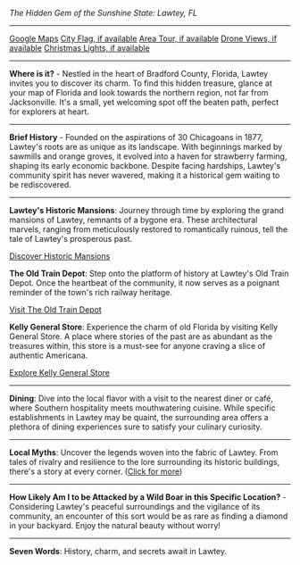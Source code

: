 *The Hidden Gem of the Sunshine State: Lawtey, FL*

---

[Google Maps](https://www.google.com/maps/place/Lawtey,+FL/data=!3m1!1e3)
[City Flag, if available](https://www.google.com/search?tbm=isch&q=Lawtey+FL+Flag+Picture)
[Area Tour, if available](https://www.youtube.com/results?search_query=Lawtey+FL+4k+tour)
[Drone Views, if available](https://www.youtube.com/results?search_query=Lawtey+FL+4k+drone)
[Christmas Lights, if available](https://www.youtube.com/results?search_query=Lawtey+FL+christmas+lights&sp=CAI%253D)

---

**Where is it?** - Nestled in the heart of Bradford County, Florida, Lawtey invites you to discover its charm. To find this hidden treasure, glance at your map of Florida and look towards the northern region, not far from Jacksonville. It's a small, yet welcoming spot off the beaten path, perfect for explorers at heart.

---

**Brief History** - Founded on the aspirations of 30 Chicagoans in 1877, Lawtey's roots are as unique as its landscape. With beginnings marked by sawmills and orange groves, it evolved into a haven for strawberry farming, shaping its early economic backbone. Despite facing hardships, Lawtey's community spirit has never wavered, making it a historical gem waiting to be rediscovered.

---

**Lawtey's Historic Mansions**: Journey through time by exploring the grand mansions of Lawtey, remnants of a bygone era. These architectural marvels, ranging from meticulously restored to romantically ruinous, tell the tale of Lawtey's prosperous past.

  [Discover Historic Mansions](https://www.youtube.com/results?search_query=Lawtey+FL+historic+mansions)

**The Old Train Depot**: Step onto the platform of history at Lawtey's Old Train Depot. Once the heartbeat of the community, it now serves as a poignant reminder of the town's rich railway heritage.

  [Visit The Old Train Depot](https://www.youtube.com/results?search_query=Lawtey+FL+old+train+depot)

**Kelly General Store**: Experience the charm of old Florida by visiting Kelly General Store. A place where stories of the past are as abundant as the treasures within, this store is a must-see for anyone craving a slice of authentic Americana.

  [Explore Kelly General Store](https://www.youtube.com/results?search_query=Lawtey+FL+Kelly+General+Store)

---

**Dining**: Dive into the local flavor with a visit to the nearest diner or café, where Southern hospitality meets mouthwatering cuisine. While specific establishments in Lawtey may be quaint, the surrounding area offers a plethora of dining experiences sure to satisfy your culinary curiosity.

---

**Local Myths**: Uncover the legends woven into the fabric of Lawtey. From tales of rivalry and resilience to the lore surrounding its historic buildings, there's a story at every corner. ([Click for more](https://www.google.com/search?q=Lawtey+FL+local+myths))

---

**How Likely Am I to be Attacked by a Wild Boar in this Specific Location?** - Considering Lawtey's peaceful surroundings and the vigilance of its community, an encounter of this sort would be as rare as finding a diamond in your backyard. Enjoy the natural beauty without worry!

---

**Seven Words**: History, charm, and secrets await in Lawtey.